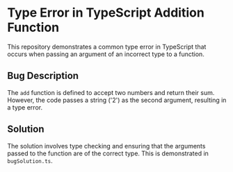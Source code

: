 # Type Error in TypeScript Addition Function

This repository demonstrates a common type error in TypeScript that occurs when passing an argument of an incorrect type to a function.

## Bug Description

The `add` function is defined to accept two numbers and return their sum. However, the code passes a string ('2') as the second argument, resulting in a type error.

## Solution

The solution involves type checking and ensuring that the arguments passed to the function are of the correct type.  This is demonstrated in `bugSolution.ts`.